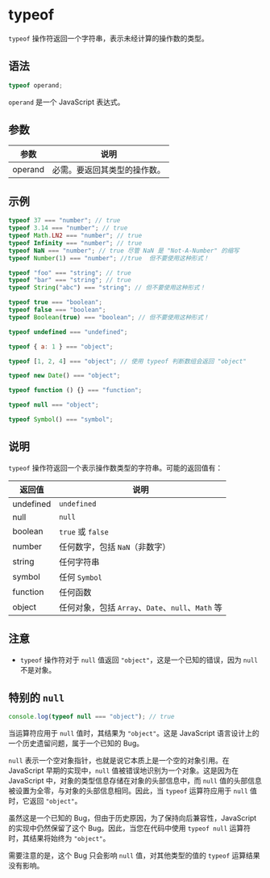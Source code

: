 # typeof

`typeof` 操作符返回一个字符串，表示未经计算的操作数的类型。

## 语法

```js
typeof operand;
```

`operand` 是一个 JavaScript 表达式。

## 参数

| 参数    | 说明                         |
| ------- | ---------------------------- |
| operand | 必需。要返回其类型的操作数。 |

## 示例

```js
typeof 37 === "number"; // true
typeof 3.14 === "number"; // true
typeof Math.LN2 === "number"; // true
typeof Infinity === "number"; // true
typeof NaN === "number"; // true 尽管 NaN 是 "Not-A-Number" 的缩写
typeof Number(1) === "number"; //true  但不要使用这种形式！

typeof "foo" === "string"; // true
typeof "bar" === "string"; // true
typeof String("abc") === "string"; // 但不要使用这种形式！

typeof true === "boolean";
typeof false === "boolean";
typeof Boolean(true) === "boolean"; // 但不要使用这种形式！

typeof undefined === "undefined";

typeof { a: 1 } === "object";

typeof [1, 2, 4] === "object"; // 使用 typeof 判断数组会返回 "object"

typeof new Date() === "object";

typeof function () {} === "function";

typeof null === "object";

typeof Symbol() === "symbol";
```

## 说明

`typeof` 操作符返回一个表示操作数类型的字符串。可能的返回值有：

| 返回值    | 说明                                              |
| --------- | ------------------------------------------------- |
| undefined | `undefined`                                       |
| null      | `null`                                            |
| boolean   | `true` 或 `false`                                 |
| number    | 任何数字，包括 `NaN`（非数字）                    |
| string    | 任何字符串                                        |
| symbol    | 任何 `Symbol`                                     |
| function  | 任何函数                                          |
| object    | 任何对象，包括 `Array`、`Date`、`null`、`Math` 等 |

## 注意

- `typeof` 操作符对于 `null` 值返回 `"object"`，这是一个已知的错误，因为 `null` 不是对象。

## 特别的 `null`

```js
console.log(typeof null === "object"); // true
```

当运算符应用于 `null` 值时，其结果为 `"object"`。这是 JavaScript 语言设计上的一个历史遗留问题，属于一个已知的 Bug。

`null` 表示一个空对象指针，也就是说它本质上是一个空的对象引用。在 JavaScript 早期的实现中，`null` 值被错误地识别为一个对象。这是因为在 JavaScript 中，对象的类型信息存储在对象的头部信息中，而 `null` 值的头部信息被设置为全零，与对象的头部信息相同。因此，当 `typeof` 运算符应用于 `null` 值时，它返回 `"object"`。

虽然这是一个已知的 Bug，但由于历史原因，为了保持向后兼容性，JavaScript 的实现中仍然保留了这个 Bug。因此，当您在代码中使用 `typeof null` 运算符时，其结果将始终为 `"object"`。

需要注意的是，这个 Bug 只会影响 `null` 值，对其他类型的值的 `typeof` 运算结果没有影响。
